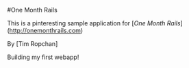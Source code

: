 #One Month Rails

This is a pinteresting sample application for [*One Month Rails*] (http://onemonthrails.com)

By [Tim Ropchan]

Building my first webapp!